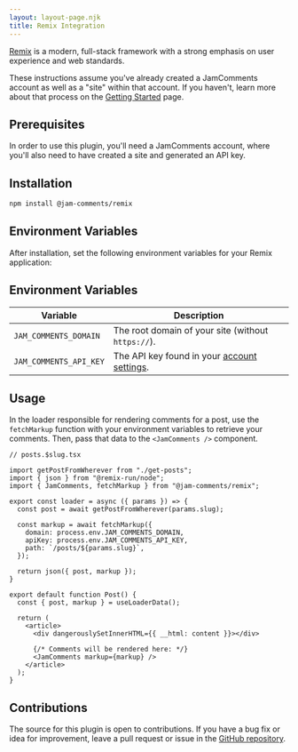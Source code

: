 ```yaml
---
layout: layout-page.njk
title: Remix Integration
---
```


[Remix](https://remix.run/) is a modern, full-stack framework with a strong emphasis on user experience and web standards.

These instructions assume you've already created a JamComments account as well as a "site" within that account. If you haven't, learn more about that process on the [Getting Started](/docs/getting-started) page.

## Prerequisites

In order to use this plugin, you'll need a JamComments account, where you'll also need to have created a site and generated an API key.

## Installation

```bash
npm install @jam-comments/remix
```

## Environment Variables

After installation, set the following environment variables for your Remix application:

## Environment Variables

| Variable      | Description                     |
| ------------- | -------------------------- |
| `JAM_COMMENTS_DOMAIN`      | The root domain of your site (without `https://`).      |
| `JAM_COMMENTS_API_KEY`     | The API key found in your [account settings](https://go.jamcomments.com/settings).     |

## Usage

In the loader responsible for rendering comments for a post, use the `fetchMarkup` function with your environment variables to retrieve your comments. Then, pass that data to the `<JamComments />` component.

```tsx
// posts.$slug.tsx

import getPostFromWherever from "./get-posts";
import { json } from "@remix-run/node";
import { JamComments, fetchMarkup } from "@jam-comments/remix";

export const loader = async ({ params }) => {
  const post = await getPostFromWherever(params.slug);

  const markup = await fetchMarkup({
    domain: process.env.JAM_COMMENTS_DOMAIN,
    apiKey: process.env.JAM_COMMENTS_API_KEY,
    path: `/posts/${params.slug}`,
  });

  return json({ post, markup });
}

export default function Post() {
  const { post, markup } = useLoaderData();

  return (
    <article>
      <div dangerouslySetInnerHTML={{ __html: content }}></div>

      {/* Comments will be rendered here: */}
      <JamComments markup={markup} />
    </article>
  );
}
```

## Contributions

The source for this plugin is open to contributions. If you have a bug fix or idea for improvement, leave a pull request or issue in the [GitHub repository](https://github.com/alexmacarthur/jam-comments-javascript/tree/master/packages/remix).
